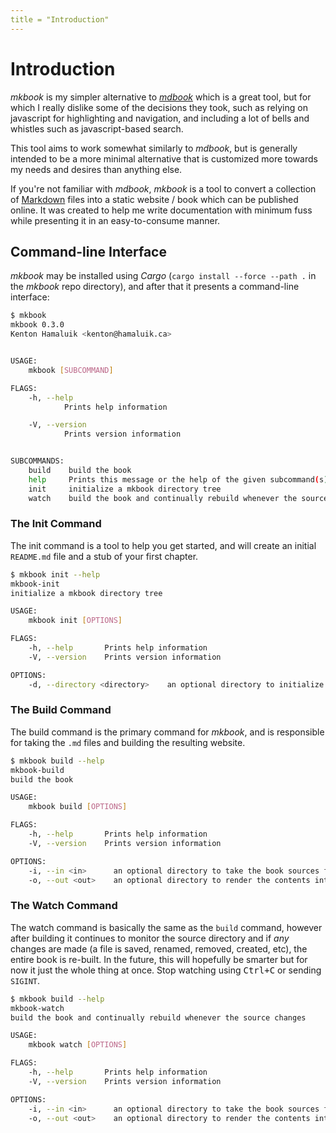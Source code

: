 ```yaml
---
title = "Introduction"
---
```


# Introduction

_mkbook_ is my simpler alternative to [_mdbook_](https://crates.io/crates/mdbook) which is a great tool, but for which I really dislike some of the decisions they took, such as relying on javascript for highlighting and navigation, and including a lot of bells and whistles such as javascript-based search.

This tool aims to work somewhat similarly to _mdbook_, but is generally intended to be a more minimal alternative that is customized more towards my needs and desires than anything else.

If you're not familiar with _mdbook_, _mkbook_ is a tool to convert a collection of [Markdown](https://commonmark.org/) files into a static website / book which can be published online. It was created to help me write documentation with minimum fuss while presenting it in an easy-to-consume manner.

## Command-line Interface

_mkbook_ may be installed using _Cargo_ (`cargo install --force --path .` in the _mkbook_ repo directory), and after that it presents a command-line interface:

```sh
$ mkbook
mkbook 0.3.0
Kenton Hamaluik <kenton@hamaluik.ca>


USAGE:
    mkbook [SUBCOMMAND]

FLAGS:
    -h, --help       
            Prints help information

    -V, --version    
            Prints version information


SUBCOMMANDS:
    build    build the book
    help     Prints this message or the help of the given subcommand(s)
    init     initialize a mkbook directory tree
    watch    build the book and continually rebuild whenever the source changes
```

### The Init Command

The init command is a tool to help you get started, and will create an initial `README.md` file and a stub of your first chapter.

```sh
$ mkbook init --help
mkbook-init 
initialize a mkbook directory tree

USAGE:
    mkbook init [OPTIONS]

FLAGS:
    -h, --help       Prints help information
    -V, --version    Prints version information

OPTIONS:
    -d, --directory <directory>    an optional directory to initialize into [default: src]
```

### The Build Command

The build command is the primary command for _mkbook_, and is responsible for taking the `.md` files and building the resulting website.

```sh
$ mkbook build --help
mkbook-build 
build the book

USAGE:
    mkbook build [OPTIONS]

FLAGS:
    -h, --help       Prints help information
    -V, --version    Prints version information

OPTIONS:
    -i, --in <in>      an optional directory to take the book sources from [default: src]
    -o, --out <out>    an optional directory to render the contents into [default: book]
```

### The Watch Command

The watch command is basically the same as the `build` command, however after building it continues to monitor the source directory and if _any_ changes are made (a file is saved, renamed, removed, created, etc), the entire book is re-built. In the future, this will hopefully be smarter but for now it just the whole thing at once. Stop watching using <kbd>Ctrl+C</kbd> or sending `SIGINT`.

```sh
$ mkbook build --help
mkbook-watch 
build the book and continually rebuild whenever the source changes

USAGE:
    mkbook watch [OPTIONS]

FLAGS:
    -h, --help       Prints help information
    -V, --version    Prints version information

OPTIONS:
    -i, --in <in>      an optional directory to take the book sources from [default: src]
    -o, --out <out>    an optional directory to render the contents into [default: book]
```
